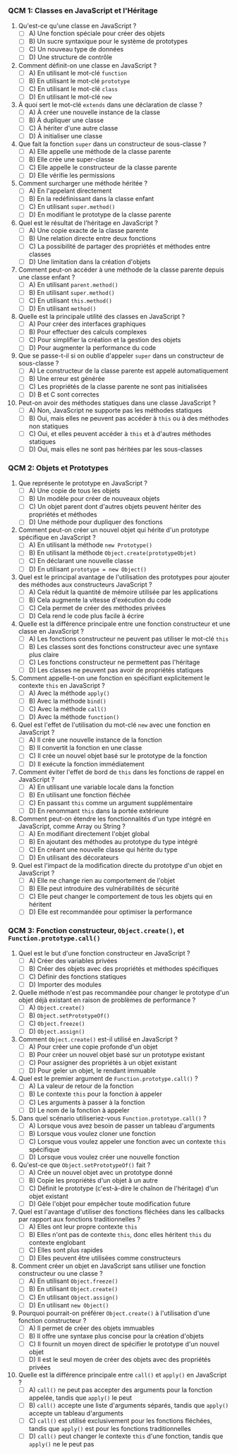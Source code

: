 ### QCM 1: Classes en JavaScript et l'Héritage

1. Qu'est-ce qu'une classe en JavaScript ?
   - [ ] A) Une fonction spéciale pour créer des objets
   - [ ] B) Un sucre syntaxique pour le système de prototypes
   - [ ] C) Un nouveau type de données
   - [ ] D) Une structure de contrôle

2. Comment définit-on une classe en JavaScript ?
   - [ ] A) En utilisant le mot-clé `function`
   - [ ] B) En utilisant le mot-clé `prototype`
   - [ ] C) En utilisant le mot-clé `class`
   - [ ] D) En utilisant le mot-clé `new`

3. À quoi sert le mot-clé `extends` dans une déclaration de classe ?
   - [ ] A) À créer une nouvelle instance de la classe
   - [ ] B) À dupliquer une classe
   - [ ] C) À hériter d'une autre classe
   - [ ] D) À initialiser une classe

4. Que fait la fonction `super` dans un constructeur de sous-classe ?
   - [ ] A) Elle appelle une méthode de la classe parente
   - [ ] B) Elle crée une super-classe
   - [ ] C) Elle appelle le constructeur de la classe parente
   - [ ] D) Elle vérifie les permissions

5. Comment surcharger une méthode héritée ?
   - [ ] A) En l'appelant directement
   - [ ] B) En la redéfinissant dans la classe enfant
   - [ ] C) En utilisant `super.method()`
   - [ ] D) En modifiant le prototype de la classe parente

6. Quel est le résultat de l'héritage en JavaScript ?
   - [ ] A) Une copie exacte de la classe parente
   - [ ] B) Une relation directe entre deux fonctions
   - [ ] C) La possibilité de partager des propriétés et méthodes entre classes
   - [ ] D) Une limitation dans la création d'objets

7. Comment peut-on accéder à une méthode de la classe parente depuis une classe enfant ?
   - [ ] A) En utilisant `parent.method()`
   - [ ] B) En utilisant `super.method()`
   - [ ] C) En utilisant `this.method()`
   - [ ] D) En utilisant `method()`

8. Quelle est la principale utilité des classes en JavaScript ?
   - [ ] A) Pour créer des interfaces graphiques
   - [ ] B) Pour effectuer des calculs complexes
   - [ ] C) Pour simplifier la création et la gestion des objets
   - [ ] D) Pour augmenter la performance du code

9. Que se passe-t-il si on oublie d'appeler `super` dans un constructeur de sous-classe ?
   - [ ] A) Le constructeur de la classe parente est appelé automatiquement
   - [ ] B) Une erreur est générée
   - [ ] C) Les propriétés de la classe parente ne sont pas initialisées
   - [ ] D) B et C sont correctes

10. Peut-on avoir des méthodes statiques dans une classe JavaScript ?
    - [ ] A) Non, JavaScript ne supporte pas les méthodes statiques
    - [ ] B) Oui, mais elles ne peuvent pas accéder à `this` ou à des méthodes non statiques
    - [ ] C) Oui, et elles peuvent accéder à `this` et à d'autres méthodes statiques
    - [ ] D) Oui, mais elles ne sont pas héritées par les sous-classes

### QCM 2: Objets et Prototypes

1. Que représente le prototype en JavaScript ?
   - [ ] A) Une copie de tous les objets
   - [ ] B) Un modèle pour créer de nouveaux objets
   - [ ] C) Un objet parent dont d'autres objets peuvent hériter des propriétés et méthodes
   - [ ] D) Une méthode pour dupliquer des fonctions

2. Comment peut-on créer un nouvel objet qui hérite d'un prototype spécifique en JavaScript ?
   - [ ] A) En utilisant la méthode `new Prototype()`
   - [ ] B) En utilisant la méthode `Object.create(prototypeObjet)`
   - [ ] C) En déclarant une nouvelle classe
   - [ ] D) En utilisant `prototype = new Object()`

3. Quel est le principal avantage de l'utilisation des prototypes pour ajouter des méthodes aux constructeurs JavaScript ?
   - [ ] A) Cela réduit la quantité de mémoire utilisée par les applications
   - [ ] B) Cela augmente la vitesse d'exécution du code
   - [ ] C) Cela permet de créer des méthodes privées
   - [ ] D) Cela rend le code plus facile à écrire

4. Quelle est la différence principale entre une fonction constructeur et une classe en JavaScript ?
   - [ ] A) Les fonctions constructeur ne peuvent pas utiliser le mot-clé `this`
   - [ ] B) Les classes sont des fonctions constructeur avec une syntaxe plus claire
   - [ ] C) Les fonctions constructeur ne permettent pas l'héritage
   - [ ] D) Les classes ne peuvent pas avoir de propriétés statiques

5. Comment appelle-t-on une fonction en spécifiant explicitement le contexte `this` en JavaScript ?
   - [ ] A) Avec la méthode `apply()`
   - [ ] B) Avec la méthode `bind()`
   - [ ] C) Avec la méthode `call()`
   - [ ] D) Avec la méthode `function()`

6. Quel est l'effet de l'utilisation du mot-clé `new` avec une fonction en JavaScript ?
   - [ ] A) Il crée une nouvelle instance de la fonction
   - [ ] B) Il convertit la fonction en une classe
   - [ ] C) Il crée un nouvel objet basé sur le prototype de la fonction
   - [ ] D) Il exécute la fonction immédiatement

7. Comment éviter l'effet de bord de `this` dans les fonctions de rappel en JavaScript ?
   - [ ] A) En utilisant une variable locale dans la fonction
   - [ ] B) En utilisant une fonction fléchée
   - [ ] C) En passant `this` comme un argument supplémentaire
   - [ ] D) En renommant `this` dans la portée extérieure

8. Comment peut-on étendre les fonctionnalités d'un type intégré en JavaScript, comme Array ou String ?
   - [ ] A) En modifiant directement l'objet global
   - [ ] B) En ajoutant des méthodes au prototype du type intégré
   - [ ] C) En créant une nouvelle classe qui hérite du type
   - [ ] D) En utilisant des décorateurs

9. Quel est l'impact de la modification directe du prototype d'un objet en JavaScript ?
   - [ ] A) Elle ne change rien au comportement de l'objet
   - [ ] B) Elle peut introduire des vulnérabilités de sécurité
   - [ ] C) Elle peut changer le comportement de tous les objets qui en héritent
   - [ ] D) Elle est recommandée pour optimiser la performance

### QCM 3: Fonction constructeur, `Object.create()`, et `Function.prototype.call()`

1. Quel est le but d'une fonction constructeur en JavaScript ?
   - [ ] A) Créer des variables privées
   - [ ] B) Créer des objets avec des propriétés et méthodes spécifiques
   - [ ] C) Définir des fonctions statiques
   - [ ] D) Importer des modules

2. Quelle méthode n'est pas recommandée pour changer le prototype d'un objet déjà existant en raison de problèmes de performance ?
   - [ ] A) `Object.create()`
   - [ ] B) `Object.setPrototypeOf()`
   - [ ] C) `Object.freeze()`
   - [ ] D) `Object.assign()`

3. Comment `Object.create()` est-il utilisé en JavaScript ?
   - [ ] A) Pour créer une copie profonde d'un objet
   - [ ] B) Pour créer un nouvel objet basé sur un prototype existant
   - [ ] C) Pour assigner des propriétés à un objet existant
   - [ ] D) Pour geler un objet, le rendant immuable

4. Quel est le premier argument de `Function.prototype.call()` ?
   - [ ] A) La valeur de retour de la fonction
   - [ ] B) Le contexte `this` pour la fonction à appeler
   - [ ] C) Les arguments à passer à la fonction
   - [ ] D) Le nom de la fonction à appeler

5. Dans quel scénario utiliseriez-vous `Function.prototype.call()` ?
   - [ ] A) Lorsque vous avez besoin de passer un tableau d'arguments
   - [ ] B) Lorsque vous voulez cloner une fonction
   - [ ] C) Lorsque vous voulez appeler une fonction avec un contexte `this` spécifique
   - [ ] D) Lorsque vous voulez créer une nouvelle fonction

6. Qu'est-ce que `Object.setPrototypeOf()` fait ?
   - [ ] A) Crée un nouvel objet avec un prototype donné
   - [ ] B) Copie les propriétés d'un objet à un autre
   - [ ] C) Définit le prototype (c'est-à-dire le chaînon de l'héritage) d'un objet existant
   - [ ] D) Gèle l'objet pour empêcher toute modification future

7. Quel est l'avantage d'utiliser des fonctions fléchées dans les callbacks par rapport aux fonctions traditionnelles ?
   - [ ] A) Elles ont leur propre contexte `this`
   - [ ] B) Elles n'ont pas de contexte `this`, donc elles héritent `this` du contexte englobant
   - [ ] C) Elles sont plus rapides
   - [ ] D) Elles peuvent être utilisées comme constructeurs

8. Comment créer un objet en JavaScript sans utiliser une fonction constructeur ou une classe ?
   - [ ] A) En utilisant `Object.freeze()`
   - [ ] B) En utilisant `Object.create()`
   - [ ] C) En utilisant `Object.assign()`
   - [ ] D) En utilisant `new Object()`

9. Pourquoi pourrait-on préférer `Object.create()` à l'utilisation d'une fonction constructeur ?
   - [ ] A) Il permet de créer des objets immuables
   - [ ] B) Il offre une syntaxe plus concise pour la création d'objets
   - [ ] C) Il fournit un moyen direct de spécifier le prototype d'un nouvel objet
   - [ ] D) Il est le seul moyen de créer des objets avec des propriétés privées

10. Quelle est la différence principale entre `call()` et `apply()` en JavaScript ?
    - [ ] A) `call()` ne peut pas accepter des arguments pour la fonction appelée, tandis que `apply()` le peut
    - [ ] B) `call()` accepte une liste d'arguments séparés, tandis que `apply()` accepte un tableau d'arguments
    - [ ] C) `call()` est utilisé exclusivement pour les fonctions fléchées, tandis que `apply()` est pour les fonctions traditionnelles
    - [ ] D) `call()` peut changer le contexte `this` d'une fonction, tandis que `apply()` ne le peut pas
